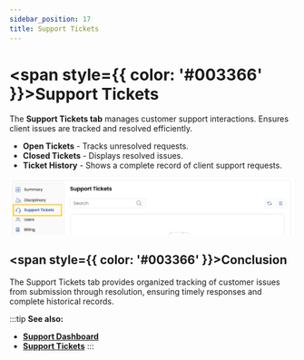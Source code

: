 ```yaml
---
sidebar_position: 17
title: Support Tickets
---
```


# <span style={{ color: '#003366' }}>Support Tickets</span>

The **Support Tickets tab** manages customer support interactions. Ensures client issues are tracked and resolved efficiently.

- **Open Tickets** - Tracks unresolved requests.
- **Closed Tickets** - Displays resolved issues.
- **Ticket History** - Shows a complete record of client support requests.

![Support Tickets](images/supp.png)

## <span style={{ color: '#003366' }}>Conclusion</span>
The Support Tickets tab provides organized tracking of customer issues from submission through resolution, ensuring timely responses and complete historical records.

:::tip
**See also:**  
- **[Support Dashboard](../../Support/Support%20Dashboard.md)**
- **[Support Tickets](../../Support/Support%20Tickets.md)**
:::